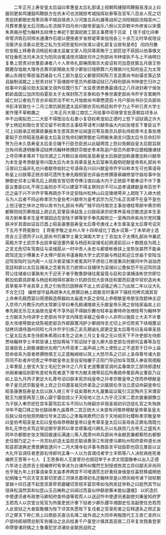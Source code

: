 <!-- { "loadSidebar": true } -->
　　二年正月上寿安皇太后谥曰孝惠皇太后礼部请上视朝鸣锺鼓鸣鞭服易浅淡上曰服则更矣鸣锺鼓鸣鞭朕方在疚未可也流贼掠考城指挥赵泰等及官军八百余人死之切责廵抚都御史周季凤等平贼自赎虏入沙河堡总兵杭雄等战却之浏阳贼起流刼袁州二月葬孝惠皇太后河南山东流贼平四月命兴献帝家庙乐八佾以灾异敕中外修省以宋儒朱熹裔孙墅为翰林五经博士奉祀于婺源祀故工部主事费瑄于吕梁 【 瑄于成化间奉命管洪筑石坝捍水通漕作石堤以便挽者岁省修堤草束役钱各三十余万又时旱疫瑄设法赈济全活甚众民思之私为生祠至是知州张淮以请礼部复议故有是命】 闰四月醮钦安殿上拜奏青词杨廷和谏太监崔文家人阳凤等索贿于工部匠铨不获因以他事嗾文杖铨垂死法司未决文为阳凤诉冤请改讯镇抚司许之刑部尚书林俊执不与上不纳明日复奏上怒责对状羣臣谏者八十人旱命礼部祷雨南京大疫诏有司加意抚赈五月唐王弥鍗薨存恤故大理寺丞黄巩家赐故太常少卿张衍瑞祭葬六月赠故兴化知府岳正为太常卿山东贼伦等掠淄泗诸县七月工部为皇后父都督同知陈万言造第尚书赵璜言第近禁且踰制请裁之上怒责对状下营缮郎中宽员外郎璘诏狱已乃释刑部尚书林俊乞归许之给事中刘最论劾太监崔文调外任既行东厂太监景贤摭奏最谪戍之八月进封寿宁侯张鹤龄昌国公加庆阳伯夏臣太子太保封陈万言泰和伯予券世袭吏部尚书乔宇言累朝外戚亡封公者伯万言亦非祖宗法不听九月恤故尚书章懋遗孤十月户部尚书孙交兵部尚书彭泽皆致仕十二月江南饥粥民遣太监织御衣苏杭杨廷和乔宇力止不听已责大学士冕忤慢不草敕趣之 
　　三年正月大赈江南饥二月给事中邓继曾言批荅朝旨顷多从中不出阁拟恐二二大臣不得图治左右羣小复窃权希宠如正德时上怒下诏狱谪之许大学士杨廷和致仕言官交留不听南京主事桂萼请考兴献帝庙大内如张璁言下羣臣议不可上曰朕承正统第欲兼报本生恩耳其参议闻遂召萼及南京兵部右侍郎席书主事张璁霍韬于京师昭圣慈寿皇太后圣旦免命妇朝贺御史马明衡朱淛言兴国太后令旦命妇毕贺为日未久慈寿皇太后圣旦辍不行臣恐臣民以此疑两宫上怒曰免朝自皇太后懿旨朕岂有间焉逮明衡等诏狱拷讯翰林修撰舒芬御史季本陈逅户部员外郎李应骢相踵谏捄上夺芬俸本等并下狱讯谪之三月敕曰圣母昭圣慈寿皇太后朕欲加称康惠加称兴献帝为本生皇考恭献皇帝兴国太后为本生母章圣皇太后室奉先殿侧祀献皇帝焉礼部尚书汪俊曰立庙非礼也兴者献帝始封之号请毋去兴曰兴献皇帝乔宇曰称本生可也第请毋称皇上曰朕尊正统亦胡可遗所生奉先殿侧室也非庙也修撰唐皋编修邹守益给事中张翀御史邓本公等先后上疏极言皆切责夺俸汪俊曰庙大内于正统臣不敢奉诏不许下羣臣议羣臣曰礼不得立庙则亦不可以建室不得主祭则亦不可以追孝请建献皇帝百世不迁之庙于兴不许乔宇等再疏亦不许定安陆州松林山曰显陵璁萼并上疏陛下入继大统与为人后者不同必称孝宗为皇伯考兴献帝为皇考武宗为兄乃名正言顺不在皇不皇也上悦汪俊乞休许之特以席书为礼部尚书两广贼平四月南京主事张璁桂萼郎中黄宗明都察院经历黄绾益上疏讥礼官羣臣诤益急上曰朕祗承宗祀孝养圣母岂敢违逆本生圣母方躬奉事本生皇考寝园远在安陆于卿等安乎奉先殿侧立一室再四命矣尚尔党同蔑朕冲岁其亟如诏旨已酉上昭圣康惠慈寿皇太后尊号庚戌上本生章圣皇太后尊号诏天下五月予蒋冕致仕 【 蒋冕字敬之全州人年十四举成化丁酉乡试第一丁未举进士选庶吉士正德丙子以礼部尚书仍兼学士兼文渊阁大学士丁丑加太子太傅礼部尚书兼武英殿大学士武宗多出廵幸留连塞外冕与杨廷和梁储毛纪疏请前后以十数既自为疏上之言尤危切车驾南征与梁储扈从一时中贵人永忠与都督彬泰挟上宠势张甚然不能亲疏驾还加少傅兼太子太傅户部尚书谨身殿大学士武宗崩与杨廷和迎立世庙于安陆当迎驾安陆时当内阁一人往次者梁储次者冕其时平虏伯江彬提重兵肘腋间中外汹汹虑变廷和欲以太后旨捕诛之念冕有志力欲倚以自辅佯为梁储曰公惫矣恐不任迎驾则请蒋公往储奋曰事孰有大于迎天子者乎敢惫辞储往冕留竟与廷和合谋捕诛彬世宗即位敕加伯爵具辞冕与杨廷和相得欢甚耿介抗颜侃侃大臣体廷和罢而前遣中官织造尚未具草冕卒不肻具草上责之引咎而已因移疾不出上优诏强之再三乃出居二年以议大礼不合乞归】 编修邹守益再疏争大礼修撰吕柟上疏极言时事并下镇抚司拷讯谪其官上命奉先殿西室曰观德殿造祭器如太庙遣大臣之安陆上恭穆献皇帝册宝改题神主迎入京师六月教乐内府太常卿汪举曰奉先殿诸陵故无乐献皇帝乐用之安陆家庙矣上曰奉先殿无乐见太庙故也皇考不享外庭不得缺乐舞勿轻率妄奏特命张璁桂萼为翰林学士方献夫为侍讲学士吏部尚书宇言内降恩泽被之佞幸小人非所以施臣士大夫不许羣臣大攻璁萼御史续陈相吏部员外郎薛蕙鸿胪少卿胡侍言尤切上并切责焉下续相蕙诏狱拷讯谪侍潞州同知七月许乔宇引疾乙亥先期谕礼部更定皇太后尊号曰圣母章圣慈仁皇太后去本生侍郎朱希周曰本生之诏未三月又复母之无以信天下不许吏部左侍郎贾咏翰林学士丰熙皆谏上怒姑宥咏下熙诏狱于是九卿大臣吏部左侍郎何孟春等及在廷诸臣皆上疏极谏跪伏左顺门大呼高孝二庙声闻上所上使慰止之不退至于日中上益怒命收系为首者修撰杨慎王元正首触阙继以哭上大怒尽系之已卯上圣母尊号诸大臣异同不赴者并切责之甲申献皇帝主至自安陆幄于正阳门导迎如车驾既入奉安观德殿上率羣臣上册宝大宝士毛纪乞休许之八月复史道曹嘉官调何孟春南京工部侍郎逮杖伏阙者编伍削职有差杖有死者遂下席书方献夫璁萼前后所奏疏命羣臣再议羣臣乃议如上旨九月丙子更定大礼尊号诏曰朕本宪宗纯皇帝之孙孝宗敬皇帝之侄而恭穆献皇帝子皇兄武宗毅皇帝上宾之日仰遵圣祖兄终弟及之训属朕伦序当立遗诏命嗣皇帝位昭圣康惠慈寿皇太后以朕入继三年于兹矣尊称大礼屡集延议辄引汉定陶共王宋濮安懿王为据至再至三朕心靡宁葢伯戕父子天经地义岂人为乎况汉宋二君衣裳垂御豫立为子朕入奉宗祀在宫车晏驾后实与不同以为继嗣亦非我圣祖初训岂徒礼官之失殆朕冲年不能□择之咎也朕祗奉九庙尊养二宫正统大义未尝有间惟恭穆献皇帝章圣皇太后朕父母也劬劳罔极位号未正因心之孝每用欺然已告于天地祖宗社稷称孝宗敬皇帝曰皇伯考昭圣皇太后曰皇伯母恭穆献皇帝曰皇考章圣皇太后曰圣母各正厥名情既允称礼无悖也夫笃近举远御宇家邦以孝言顺事成兴厥礼乐以名朕庶几古帝王之盛焉大同卒杀都御史张文锦回酋速坛满速儿等入围肃州命兵部尚书金献民兼都察院右都御史往御乃定之十一月苏杭织造太监勋志聪诬奏浙江布政使马卿杭州知府查仲道长洲知县郭波典史萧景腆皆逮问十二月大理寺右评事韦商臣言平狱臣职也窃见羣臣以议大礼忤旨调任者吏部右侍郎何孟春一人以为首谪戍者学士丰熙等八人决杖病疮死者编修王思等十七人 【 王思泰和人王直曾孙也弱冠举于乡求文信国像奉以出入正德六年进士选庶吉士授编修时有幸进为台谏所纠慨然乞别授或咎其立异曰鄙夫非尚同也乎哉九年上封事请亲享太庙孝养两宫不可嗜酒荒志好勇轻身维是任喜怒移威柄弛纪纲摧士气召天变言甚切至谪三河驿丞嘉靖初名还翰林至是以预伏阙号谏下狱杖朝堂越十四日遂不起思资禀荦奇磨礲切至视丰宴崇卑如刍狗吴廷举称之曰挺然其节似徂徕松温然其和似昆山玉吕柟称之曰闻过而喜似仲繇欲寡未能似蘧瑗】 以织造抗中使逮讯者布政使马卿知府查仲道等若而人以送迎忤中使逮讯者副使刘秉鉴知府罗玉若而人以京堂台宪官为所属吏民讦奏下狱者少卿乐頀华湘御史任洛副使任忠若而人此皆狱之大者臣敢僭为陛下评其失愿陛下复戍者之官录死者之后释逮系之邢正妄讦之罪天下称仁焉上曰商臣买直沽名降二级外调之大同卒再叛围代王王夜亡宣府以户部侍郎胡瓒总制军务捕治之总兵桂勇千户苗登计擒其首恶居二日卒复攻戮勇登家命瓒督诸将擒之土鲁番犯甘凉诸处金献民战败之 
